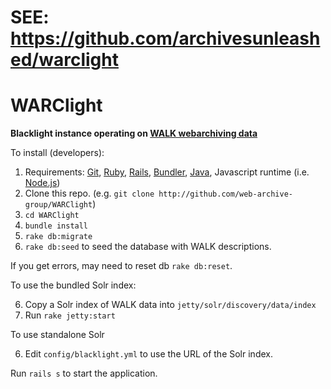 # SEE: https://github.com/archivesunleashed/warclight
# WARClight

**Blacklight instance operating on [WALK webarchiving data](http://webarchives.ca/)**

To install (developers):

1. Requirements: [Git](https://git-scm.com/), [Ruby](https://www.ruby-lang.org/en/), [Rails](http://rubyonrails.org/), [Bundler](http://bundler.io/), [Java](https://java.com/en/download/), Javascript runtime
   (i.e. [Node.js](https://nodejs.org/en/))
2. Clone this repo. (e.g. `git clone
   http://github.com/web-archive-group/WARClight`)
3. `cd WARClight`
4. `bundle install`
5. `rake db:migrate`
6. `rake db:seed` to seed the database with WALK descriptions.

If you get errors, may need to reset db `rake db:reset`.

To use the bundled Solr index:

6. Copy a Solr index of WALK data into `jetty/solr/discovery/data/index`
7. Run `rake jetty:start`

To use standalone Solr

6. Edit `config/blacklight.yml` to use the URL of the Solr index.

Run `rails s` to start the application.
